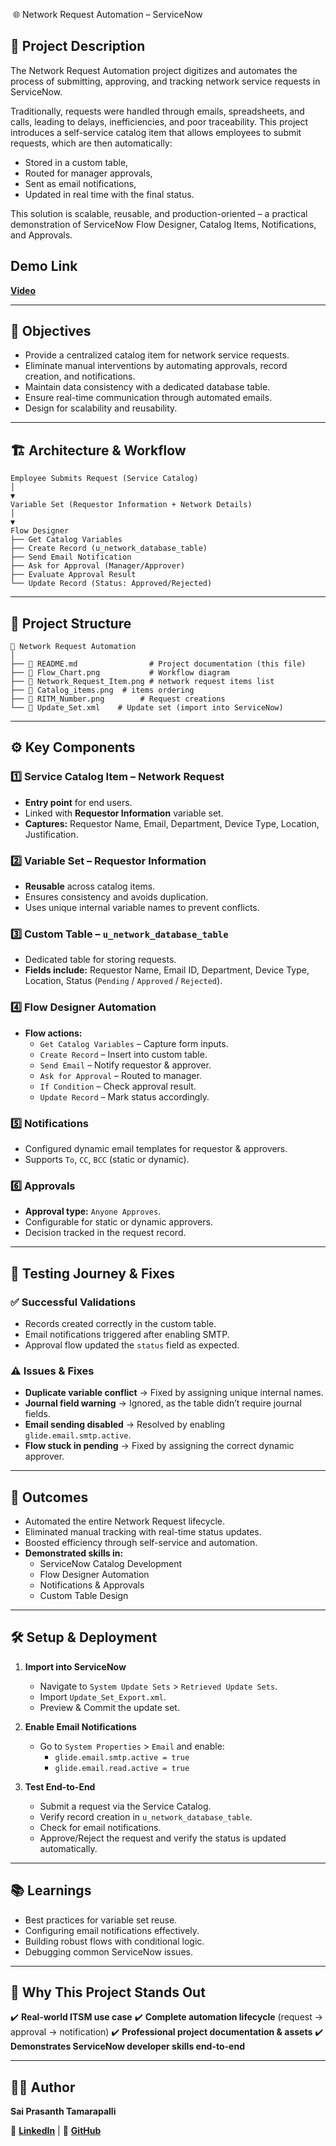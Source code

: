 
﻿ 🌐 Network Request Automation – ServiceNow

## 📝 Project Description

The Network Request Automation project digitizes and automates the process of submitting, approving, and tracking network service requests in ServiceNow.

Traditionally, requests were handled through emails, spreadsheets, and calls, leading to delays, inefficiencies, and poor traceability. This project introduces a self-service catalog item that allows employees to submit requests, which are then automatically:

- Stored in a custom table,
- Routed for manager approvals,
- Sent as email notifications,
- Updated in real time with the final status.

This solution is scalable, reusable, and production-oriented – a practical demonstration of ServiceNow Flow Designer, Catalog Items, Notifications, and Approvals.

## Demo Link
**[Video](https://drive.google.com/file/d/18q0tVJXj8YcEBNS1EIMzTCd_f2l0YzHB/view?usp=sharing)**

---

## 🎯 Objectives

- Provide a centralized catalog item for network service requests.
- Eliminate manual interventions by automating approvals, record creation, and notifications.
- Maintain data consistency with a dedicated database table.
- Ensure real-time communication through automated emails.
- Design for scalability and reusability.

---

## 🏗️ Architecture & Workflow
```
Employee Submits Request (Service Catalog)
│
▼
Variable Set (Requestor Information + Network Details)
│
▼
Flow Designer
├── Get Catalog Variables
├── Create Record (u_network_database_table)
├── Send Email Notification
├── Ask for Approval (Manager/Approver)
├── Evaluate Approval Result
└── Update Record (Status: Approved/Rejected)
```

---

## 📂 Project Structure
```
📁 Network Request Automation
│
├── 📄 README.md                # Project documentation (this file)
├── 📄 Flow_Chart.png           # Workflow diagram
├── 📄 Network_Request_Item.png # network request items list
├── 📄 Catalog_items.png  # items ordering
├── 📄 RITM_Number.png        # Request creations
└── 📄 Update_Set.xml    # Update set (import into ServiceNow)

```
---

## ⚙️ Key Components

### 1️⃣ Service Catalog Item – Network Request

- **Entry point** for end users.
- Linked with **Requestor Information** variable set.
- **Captures:** Requestor Name, Email, Department, Device Type, Location, Justification.

### 2️⃣ Variable Set – Requestor Information

- **Reusable** across catalog items.
- Ensures consistency and avoids duplication.
- Uses unique internal variable names to prevent conflicts.

### 3️⃣ Custom Table – `u_network_database_table`

- Dedicated table for storing requests.
- **Fields include:** Requestor Name, Email ID, Department, Device Type, Location, Status (`Pending` / `Approved` / `Rejected`).

### 4️⃣ Flow Designer Automation

- **Flow actions:**
  - `Get Catalog Variables` – Capture form inputs.
  - `Create Record` – Insert into custom table.
  - `Send Email` – Notify requestor & approver.
  - `Ask for Approval` – Routed to manager.
  - `If Condition` – Check approval result.
  - `Update Record` – Mark status accordingly.

### 5️⃣ Notifications

- Configured dynamic email templates for requestor & approvers.
- Supports `To`, `CC`, `BCC` (static or dynamic).

### 6️⃣ Approvals

- **Approval type:** `Anyone Approves`.
- Configurable for static or dynamic approvers.
- Decision tracked in the request record.

---

## 🧪 Testing Journey & Fixes

### ✅ Successful Validations

- Records created correctly in the custom table.
- Email notifications triggered after enabling SMTP.
- Approval flow updated the `status` field as expected.

### ⚠️ Issues & Fixes

- **Duplicate variable conflict** → Fixed by assigning unique internal names.
- **Journal field warning** → Ignored, as the table didn’t require journal fields.
- **Email sending disabled** → Resolved by enabling `glide.email.smtp.active`.
- **Flow stuck in pending** → Fixed by assigning the correct dynamic approver.

---

## 🚀 Outcomes

- Automated the entire Network Request lifecycle.
- Eliminated manual tracking with real-time status updates.
- Boosted efficiency through self-service and automation.
- **Demonstrated skills in:**
  - ServiceNow Catalog Development
  - Flow Designer Automation
  - Notifications & Approvals
  - Custom Table Design

---

## 🛠️ Setup & Deployment

1.  **Import into ServiceNow**
    - Navigate to `System Update Sets` > `Retrieved Update Sets`.
    - Import `Update_Set_Export.xml`.
    - Preview & Commit the update set.

2.  **Enable Email Notifications**
    - Go to `System Properties` > `Email` and enable:
      - `glide.email.smtp.active = true`
      - `glide.email.read.active = true`

3.  **Test End-to-End**
    - Submit a request via the Service Catalog.
    - Verify record creation in `u_network_database_table`.
    - Check for email notifications.
    - Approve/Reject the request and verify the status is updated automatically.

---

## 📚 Learnings

- Best practices for variable set reuse.
- Configuring email notifications effectively.
- Building robust flows with conditional logic.
- Debugging common ServiceNow issues.

---

## 🌟 Why This Project Stands Out

✔️ **Real-world ITSM use case**
✔️ **Complete automation lifecycle** (request → approval → notification)
✔️ **Professional project documentation & assets**
✔️ **Demonstrates ServiceNow developer skills end-to-end**

---

## 👨‍💻 Author

**Sai Prasanth Tamarapalli**

🔗 **[LinkedIn](https://www.linkedin.com/in/prasanth-tamarapalli-48b27b256/)** | 🔗 **[GitHub](https://github.com/SaiPrasanth27)**

